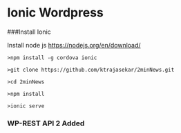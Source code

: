 # Ionic Wordpress

###Install Ionic 

Install node js 
https://nodejs.org/en/download/

``` 
>npm install -g cordova ionic 

>git clone https://github.com/ktrajasekar/2minNews.git

>cd 2minNews

>npm install 

>ionic serve

```


### WP-REST API 2 Added

